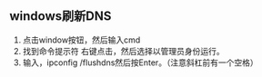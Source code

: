 ## windows刷新DNS
1. 点击window按钮，然后输入cmd
2. 找到命令提示符 右键点击，然后选择以管理员身份运行。
3. 输入，ipconfig /flushdns然后按Enter。（注意斜杠前有一个空格） 